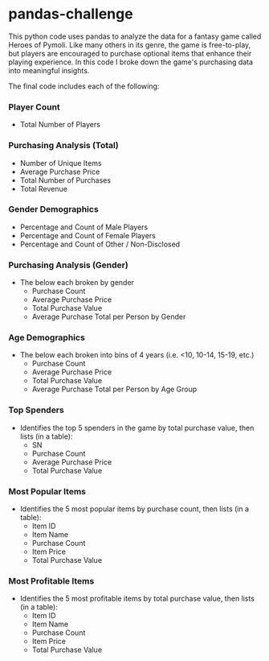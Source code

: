 # pandas-challenge
This python code uses pandas to analyze the data for a fantasy game called Heroes of Pymoli.
Like many others in its genre, the game is free-to-play, but players are encouraged to purchase optional items that enhance their playing experience. In this code I broke down the game's purchasing data into meaningful insights.

The final code includes each of the following:
### Player Count
* Total Number of Players
### Purchasing Analysis (Total)
* Number of Unique Items
* Average Purchase Price
* Total Number of Purchases
* Total Revenue
### Gender Demographics
* Percentage and Count of Male Players
* Percentage and Count of Female Players
* Percentage and Count of Other / Non-Disclosed
### Purchasing Analysis (Gender)
* The below each broken by gender
  * Purchase Count
  * Average Purchase Price
  * Total Purchase Value
  * Average Purchase Total per Person by Gender
### Age Demographics
* The below each broken into bins of 4 years (i.e. &lt;10, 10-14, 15-19, etc.)
  * Purchase Count
  * Average Purchase Price
  * Total Purchase Value
  * Average Purchase Total per Person by Age Group
### Top Spenders
* Identifies the top 5 spenders in the game by total purchase value, then lists (in a table):
  * SN
  * Purchase Count
  * Average Purchase Price
  * Total Purchase Value
### Most Popular Items
* Identifies the 5 most popular items by purchase count, then lists (in a table):
  * Item ID
  * Item Name
  * Purchase Count
  * Item Price
  * Total Purchase Value
### Most Profitable Items
* Identifies the 5 most profitable items by total purchase value, then lists (in a table):
  * Item ID
  * Item Name
  * Purchase Count
  * Item Price
  * Total Purchase Value
